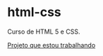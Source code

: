# html-css
Curso de HTML 5 e CSS.


<a href="https://30emanuel.github.io/html-css/escola-cem/projeto1/index.html" target="_blank">Projeto que estou trabalhando</a>
